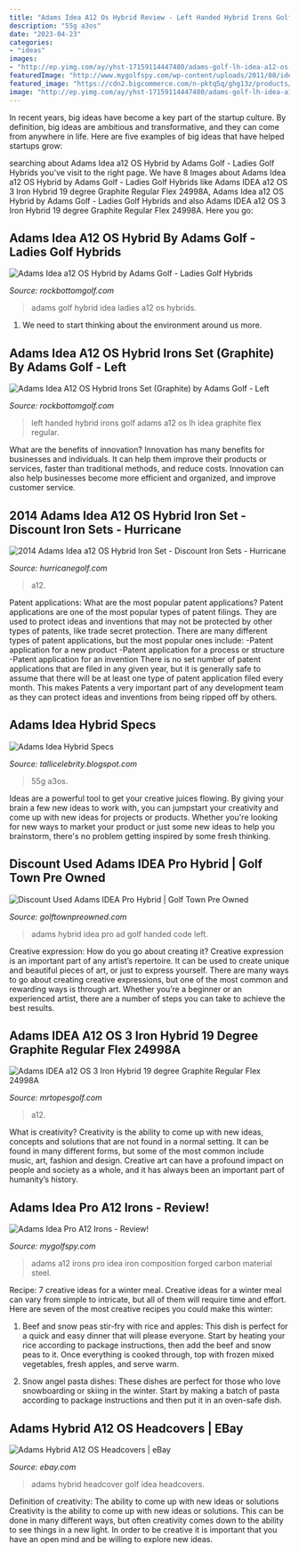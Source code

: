 ```yaml
---
title: "Adams Idea A12 Os Hybrid Review - Left Handed Hybrid Irons Golf Adams A12 Os Lh Idea Graphite Flex Regular"
description: "55g a3os"
date: "2023-04-23"
categories:
- "ideas"
images:
- "http://ep.yimg.com/ay/yhst-17159114447480/adams-golf-lh-idea-a12-os-hybrid-irons-graph-steel-left-handed-104.jpg"
featuredImage: "http://www.mygolfspy.com/wp-content/uploads/2011/08/ideaproIrons.png"
featured_image: "https://cdn2.bigcommerce.com/n-pktq5q/ghg13z/products/18862/images/817177/24998a-adams-idea-a12-os-3-iron-hybrid-19-degree-graphite-regular-flex-24998a__48538.1506954347.1280.1280.png?c=2"
image: "http://ep.yimg.com/ay/yhst-17159114447480/adams-golf-lh-idea-a12-os-hybrid-irons-graph-steel-left-handed-104.jpg"
---
```



In recent years, big ideas have become a key part of the startup culture. By definition, big ideas are ambitious and transformative, and they can come from anywhere in life. Here are five examples of big ideas that have helped startups grow: 

	

		
searching about Adams Idea a12 OS Hybrid by Adams Golf - Ladies Golf Hybrids you've visit to the right page. We have 8 Images about Adams Idea a12 OS Hybrid by Adams Golf - Ladies Golf Hybrids like Adams IDEA a12 OS 3 Iron Hybrid 19 degree Graphite Regular Flex 24998A, Adams Idea a12 OS Hybrid by Adams Golf - Ladies Golf Hybrids and also Adams IDEA a12 OS 3 Iron Hybrid 19 degree Graphite Regular Flex 24998A. Here you go:
		
    
## Adams Idea A12 OS Hybrid By Adams Golf - Ladies Golf Hybrids

<img loading=lazy src="http://ep.yimg.com/ay/yhst-17159114447480/adams-golf-ladies-idea-a12os-hybrid-50.jpg" onerror="this.onerror=null;this.src='https://tse1.mm.bing.net/th?id=OIP.s0UfWRqLPevXwyxdnKp_yAHaJV&amp;pid=15.1';" alt="Adams Idea a12 OS Hybrid by Adams Golf - Ladies Golf Hybrids">

_Source: rockbottomgolf.com_

>adams golf hybrid idea ladies a12 os hybrids. 

	

1. We need to start thinking about the environment around us more.

    
## Adams Idea A12 OS Hybrid Irons Set (Graphite) By Adams Golf - Left

<img loading=lazy src="http://ep.yimg.com/ay/yhst-17159114447480/adams-golf-lh-idea-a12-os-hybrid-irons-graph-steel-left-handed-104.jpg" onerror="this.onerror=null;this.src='https://tse1.mm.bing.net/th?id=OIP.pvF4EORwitCLVldc2telOAHaI-&amp;pid=15.1';" alt="Adams Idea A12 OS Hybrid Irons Set (Graphite) by Adams Golf - Left">

_Source: rockbottomgolf.com_

>left handed hybrid irons golf adams a12 os lh idea graphite flex regular. 

	

What are the benefits of innovation?
Innovation has many benefits for businesses and individuals. It can help them improve their products or services, faster than traditional methods, and reduce costs. Innovation can also help businesses become more efficient and organized, and improve customer service.

    
## 2014 Adams Idea A12 OS Hybrid Iron Set - Discount Iron Sets - Hurricane

<img loading=lazy src="https://www.hurricanegolf.com/media/catalog/product/cache/1/image/1200x/040ec09b1e35df139433887a97daa66f/a/d/adams_2014a12os_back.jpg" onerror="this.onerror=null;this.src='https://tse3.mm.bing.net/th?id=OIP.8pBKsVw2JbZnr2ubcfMO5wHaHa&amp;pid=15.1';" alt="2014 Adams Idea a12 OS Hybrid Iron Set - Discount Iron Sets - Hurricane">

_Source: hurricanegolf.com_

>a12. 

	

Patent applications: What are the most popular patent applications?
Patent applications are one of the most popular types of patent filings. They are used to protect ideas and inventions that may not be protected by other types of patents, like trade secret protection. 
 There are many different types of patent applications, but the most popular ones include: 
-Patent application for a new product 
-Patent application for a process or structure 
-Patent application for an invention 
There is no set number of patent applications that are filed in any given year, but it is generally safe to assume that there will be at least one type of patent application filed every month. This makes Patents a very important part of any development team as they can protect ideas and inventions from being ripped off by others.

    
## Adams Idea Hybrid Specs

<img loading=lazy src="https://i.ebayimg.com/images/g/ypsAAOSwJwFdytSV/s-l300.jpg" onerror="this.onerror=null;this.src='https://tse4.mm.bing.net/th?id=OIP.jy-8tWwAU6V3OByEQPTx9wAAAA&amp;pid=15.1';" alt="Adams Idea Hybrid Specs">

_Source: tallicelebrity.blogspot.com_

>55g a3os. 

	

Ideas are a powerful tool to get your creative juices flowing. By giving your brain a few new ideas to work with, you can jumpstart your creativity and come up with new ideas for projects or products. Whether you're looking for new ways to market your product or just some new ideas to help you brainstorm, there's no problem getting inspired by some fresh thinking.

    
## Discount Used Adams IDEA Pro Hybrid | Golf Town Pre Owned

<img loading=lazy src="https://cdn.golftownpreowned.com/media/catalog/product/cache/1/image/945x630/9df78eab33525d08d6e5fb8d27136e95/a/d/ad-h04806-577c395918aee.jpg" onerror="this.onerror=null;this.src='https://tse1.mm.bing.net/th?id=OIP.u1l-B0iVkWxYaoKxlFJJXgHaE8&amp;pid=15.1';" alt="Discount Used Adams IDEA Pro Hybrid | Golf Town Pre Owned">

_Source: golftownpreowned.com_

>adams hybrid idea pro ad golf handed code left. 

	

Creative expression: How do you go about creating it?
Creative expression is an important part of any artist’s repertoire. It can be used to create unique and beautiful pieces of art, or just to express yourself. There are many ways to go about creating creative expressions, but one of the most common and rewarding ways is through art. Whether you’re a beginner or an experienced artist, there are a number of steps you can take to achieve the best results.

    
## Adams IDEA A12 OS 3 Iron Hybrid 19 Degree Graphite Regular Flex 24998A

<img loading=lazy src="https://cdn2.bigcommerce.com/n-pktq5q/ghg13z/products/18862/images/817177/24998a-adams-idea-a12-os-3-iron-hybrid-19-degree-graphite-regular-flex-24998a__48538.1506954347.1280.1280.png?c=2" onerror="this.onerror=null;this.src='https://tse1.mm.bing.net/th?id=OIP.zYbVBnPhIse5SXy4wUKf4wHaHa&amp;pid=15.1';" alt="Adams IDEA a12 OS 3 Iron Hybrid 19 degree Graphite Regular Flex 24998A">

_Source: mrtopesgolf.com_

>a12. 

	

What is creativity?
Creativity is the ability to come up with new ideas, concepts and solutions that are not found in a normal setting. It can be found in many different forms, but some of the most common include music, art, fashion and design. Creative art can have a profound impact on people and society as a whole, and it has always been an important part of humanity’s history.

    
## Adams Idea Pro A12 Irons - Review!

<img loading=lazy src="http://www.mygolfspy.com/wp-content/uploads/2011/08/ideaproIrons.png" onerror="this.onerror=null;this.src='https://tse1.mm.bing.net/th?id=OIP.NA4wjWzHBr8bMAxePmvTGAHaEh&amp;pid=15.1';" alt="Adams Idea Pro A12 Irons - Review!">

_Source: mygolfspy.com_

>adams a12 irons pro idea iron composition forged carbon material steel. 

	

Recipe: 7 creative ideas for a winter meal.
Creative ideas for a winter meal can vary from simple to intricate, but all of them will require time and effort. Here are seven of the most creative recipes you could make this winter: 
1. Beef and snow peas stir-fry with rice and apples: This dish is perfect for a quick and easy dinner that will please everyone. Start by heating your rice according to package instructions, then add the beef and snow peas to it. Once everything is cooked through, top with frozen mixed vegetables, fresh apples, and serve warm. 

2. Snow angel pasta dishes: These dishes are perfect for those who love snowboarding or skiing in the winter. Start by making a batch of pasta according to package instructions and then put it in an oven-safe dish.

    
## Adams Hybrid A12 OS Headcovers | EBay

<img loading=lazy src="http://i.ebayimg.com/00/s/NTAwWDUwMA==/z/~7MAAOxy63FSuLbA/$_3.JPG?set_id=2" onerror="this.onerror=null;this.src='https://tse1.mm.bing.net/th?id=OIP.zkjEEFhL-nNSphy88aZljgHaHa&amp;pid=15.1';" alt="Adams Hybrid A12 OS Headcovers | eBay">

_Source: ebay.com_

>adams hybrid headcover golf idea headcovers. 

	

Definition of creativity: The ability to come up with new ideas or solutions
Creativity is the ability to come up with new ideas or solutions. This can be done in many different ways, but often creativity comes down to the ability to see things in a new light. In order to be creative it is important that you have an open mind and be willing to explore new ideas.

